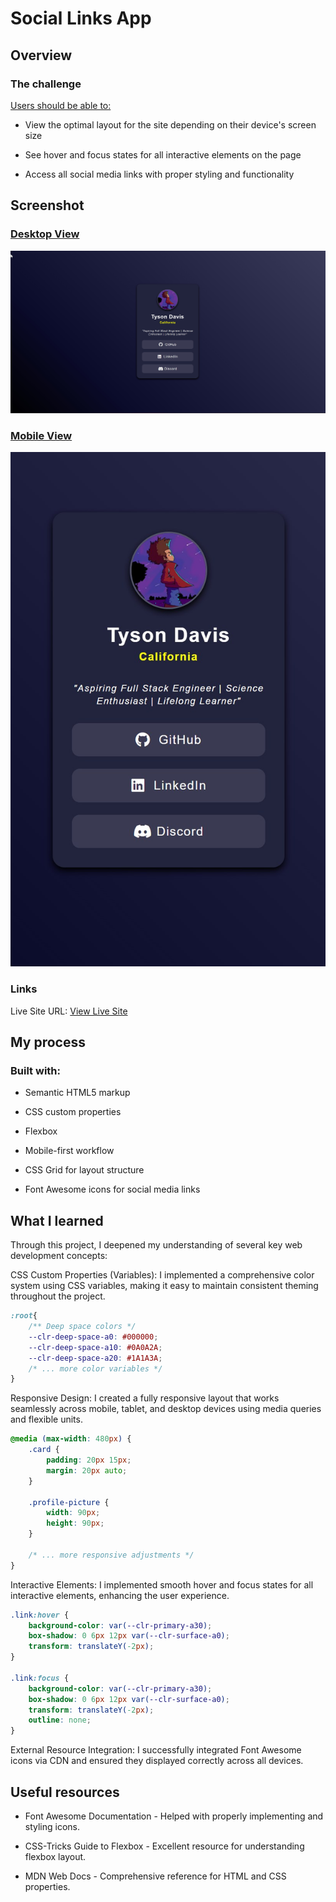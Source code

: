 # Social Links App

## Overview
### The challenge
<u>Users should be able to:</u>

- View the optimal layout for the site depending on their device's screen size

- See hover and focus states for all interactive elements on the page

- Access all social media links with proper styling and functionality

## Screenshot

### <u>Desktop View</u>

![Desktop Screenshot](./screenshots/screenshot-desktop.jpg)

### <u>Mobile View</u>

![Mobile Screenshot](./screenshots/screenshot-mobile.jpg)

### Links  

Live Site URL: [View Live Site](http://tysonad64.github.io/social-links-app/)

## My process
### Built with:
- Semantic HTML5 markup

- CSS custom properties

- Flexbox

- Mobile-first workflow

- CSS Grid for layout structure

- Font Awesome icons for social media links

## What I learned
Through this project, I deepened my understanding of several key web development concepts:

CSS Custom Properties (Variables): I implemented a comprehensive color system using CSS variables, making it easy to maintain consistent theming throughout the project.

```css
:root{
    /** Deep space colors */
    --clr-deep-space-a0: #000000;
    --clr-deep-space-a10: #0A0A2A;
    --clr-deep-space-a20: #1A1A3A;
    /* ... more color variables */
}
```

Responsive Design: I created a fully responsive layout that works seamlessly across mobile, tablet, and desktop devices using media queries and flexible units.

```css
@media (max-width: 480px) {
    .card {
        padding: 20px 15px;
        margin: 20px auto;
    }
    
    .profile-picture {
        width: 90px;
        height: 90px;
    }
    
    /* ... more responsive adjustments */
}
```
Interactive Elements: I implemented smooth hover and focus states for all interactive elements, enhancing the user experience.

```css
.link:hover {
    background-color: var(--clr-primary-a30);
    box-shadow: 0 6px 12px var(--clr-surface-a0);
    transform: translateY(-2px);
}

.link:focus {
    background-color: var(--clr-primary-a30);
    box-shadow: 0 6px 12px var(--clr-surface-a0);
    transform: translateY(-2px);
    outline: none;
}
```

External Resource Integration: I successfully integrated Font Awesome icons via CDN and ensured they displayed correctly across all devices.

## Useful resources
- Font Awesome Documentation - Helped with properly implementing and styling icons.

- CSS-Tricks Guide to Flexbox - Excellent resource for understanding flexbox layout.

- MDN Web Docs - Comprehensive reference for HTML and CSS properties.

